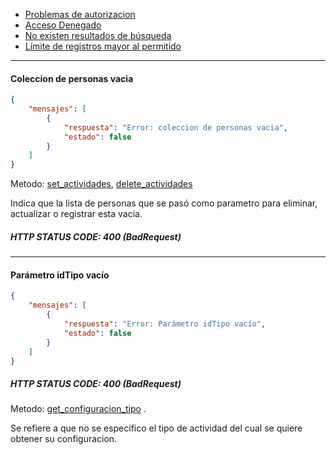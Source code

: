 * [Problemas de autorizacion]()
* [Acceso Denegado]()
* [No existen resultados de búsqueda]()
* [Límite de registros mayor al permitido]()
___
#### Coleccion de personas vacia
```json
{
    "mensajes": [
        {
            "respuesta": "Error: coleccion de personas vacia",
            "estado": false
        }
    ]
}
```
Metodo: [set_actividades](https://github.com/bebeto-fidelitytools/FidelitytoolsWS/blob/master/docs/actividades/set_actividades.md), [delete_actividades](https://github.com/bebeto-fidelitytools/FidelitytoolsWS/blob/master/docs/actividades/delete_actividades.md) 

Indica que la lista de personas que se pasó como parametro para eliminar, actualizar o registrar esta vacia.
##### HTTP STATUS CODE: 400 (BadRequest)
___
#### Parámetro idTipo vacío
```json
{
    "mensajes": [
        {
            "respuesta": "Error: Parámetro idTipo vacío",
            "estado": false
        }
    ]
}
```
##### HTTP STATUS CODE: 400 (BadRequest)
Metodo: [get_configuracion_tipo](https://github.com/bebeto-fidelitytools/FidelitytoolsWS/blob/master/docs/actividades/get_configuracion_tipo.md) .

Se refiere a que no se especifico el tipo de actividad del cual se quiere obtener su configuracion. 
